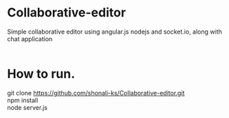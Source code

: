 # Collaborative-editor
Simple collaborative editor using angular.js nodejs and socket.io, along with chat application<br />
<br />
# How to run.<br />
git clone https://github.com/shonali-ks/Collaborative-editor.git<br />
npm install<br />
node server.js<br />
